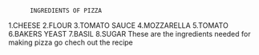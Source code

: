           INGREDIENTS OF PIZZA
1.CHEESE
2.FLOUR
3.TOMATO SAUCE
4.MOZZARELLA
5.TOMATO
6.BAKERS YEAST
7.BASIL
8.SUGAR
  These are the ingredients needed for making pizza
  go chech out the recipe



